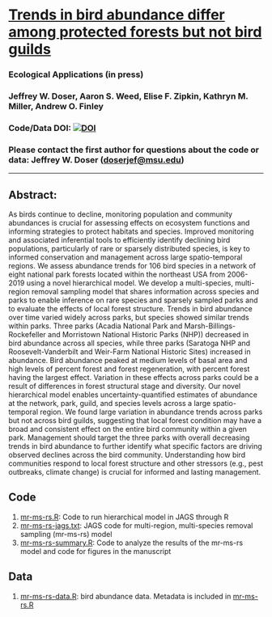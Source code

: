 # [Trends in bird abundance differ among protected forests but not bird guilds](https://arxiv.org/pdf/2008.12184.pdf)

### Ecological Applications (in press)

### Jeffrey W. Doser, Aaron S. Weed, Elise F. Zipkin, Kathryn M. Miller, Andrew O. Finley

### Code/Data DOI: [![DOI](https://zenodo.org/badge/DOI/10.5281/zenodo.4701477.svg)](https://doi.org/10.5281/zenodo.4701477)

### Please contact the first author for questions about the code or data: Jeffrey W. Doser (doserjef@msu.edu)
__________________________________________________________________________________________________________________________________________

## Abstract:  
As birds continue to decline, monitoring population and community abundances is crucial for assessing effects on ecosystem functions and informing strategies to protect habitats and species. Improved monitoring and associated inferential tools to efficiently identify declining bird populations, particularly of rare or sparsely distributed species, is key to informed conservation and management across large spatio-temporal regions. We assess abundance trends for 106 bird species in a network of eight national park forests located within the northeast USA from 2006-2019 using a novel hierarchical model. We develop a multi-species, multi-region removal sampling model that shares information across species and parks to enable inference on rare species and sparsely sampled parks and to evaluate the effects of local forest structure. Trends in bird abundance over time varied widely across parks, but species showed similar trends within parks. Three parks (Acadia National Park and Marsh-Billings-Rockefeller and Morristown National Historic Parks (NHP)) decreased in bird abundance across all species, while three parks (Saratoga NHP and Roosevelt-Vanderbilt and Weir-Farm National Historic Sites) increased in abundance. Bird abundance peaked at medium levels of basal area and high levels of percent forest and forest regeneration, with percent forest having the largest effect. Variation in these effects across parks could be a result of differences in forest structural stage and diversity. Our novel hierarchical model enables uncertainty-quantified estimates of abundance at the network, park, guild, and species levels across a large spatio-temporal region. We found large variation in abundance trends across parks but not across bird guilds, suggesting that local forest condition may have a broad and consistent effect on the entire bird community within a given park. Management should target the three parks with overall decreasing trends in bird abundance to further identify what specific factors are driving observed declines across the bird community. Understanding how bird communities respond to local forest structure and other stressors (e.g., pest outbreaks, climate change) is crucial for informed and lasting management.

## Code

1. [mr-ms-rs.R](https://github.com/doserjef/Doser_etal_2020_MR-MS-RS/blob/master/mr-ms-rs.R): Code to run hierarchical model in JAGS through R
2. [mr-ms-rs-jags.txt](https://github.com/doserjef/Doser_etal_2020_MR-MS-RS/blob/master/mr-ms-rs-jags.txt): JAGS code for multi-region, multi-species removal sampling (mr-ms-rs) model
3. [mr-ms-rs-summary.R](https://github.com/doserjef/Doser_etal_2020_MR-MS-RS/blob/master/mr-ms-rs-summary.R): Code to analyze the results of the mr-ms-rs model and code for figures in the manuscript

## Data

1. [mr-ms-rs-data.R](https://github.com/doserjef/Doser_etal_2020_MR-MS-RS/blob/master/mr-ms-rs-data.R): bird abundance data. Metadata is included in [mr-ms-rs.R](https://github.com/doserjef/Doser_etal_2020_MR-MS-RS/blob/master/mr-ms-rs.R)
